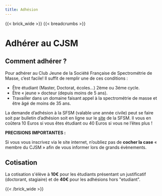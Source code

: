 ```yaml
---
title: Adhésion
---
```


{{< brick_wide >}}
{{< breadcrumbs >}}


# Adhérer au CJSM

## Comment adhérer ?
Pour adhérer au Club Jeune de la Société Française de Spectrométrie de Masse, c’est facile!
Il suffit de remplir une de ces conditions : 
                       
- Être étudiant (Master, Doctorat, écoles…) 2ème ou 3éme cycle. 
- Être « jeune » docteur (depuis moins de 5 ans).
- Travailler dans un domaine faisant appel à la spectrométrie de masse et être âgé de moins de 35 ans.</li>

La demande d’adhésion à la SFSM (valable une année civile) peut se faire soit par bulletin d’adhésion soit en ligne sur le [site](https://www.sfsm.fr/devenir-membre/) de la SFSM. Il vous en coûtera 10 Euros si vous êtes étudiant ou 40 Euros si vous ne l’êtes plus ! 

**PRECISIONS IMPORTANTES :**

Si vous vous inscrivez via le site internet, n’oubliez pas de **cocher la case** « membre du CJSM » afin de vous informer lors de grands évènements.


## Cotisation

La cotisation s'élève à **10€** pour les étudiants présentant un justificatif (doctorant, stagiaire) et de **40€** pour les adhésions hors "etudiant".

{{< /brick_wide >}}